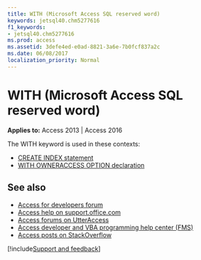 ```yaml
---
title: WITH (Microsoft Access SQL reserved word)
keywords: jetsql40.chm5277616
f1_keywords:
- jetsql40.chm5277616
ms.prod: access
ms.assetid: 3defe4ed-e0ad-8821-3a6e-7b0fcf837a2c
ms.date: 06/08/2017
localization_priority: Normal
---
```



# WITH (Microsoft Access SQL reserved word)

**Applies to:** Access 2013 | Access 2016

The WITH keyword is used in these contexts:

- [CREATE INDEX statement](https://msdn.microsoft.com/library/c5919ef4-a08d-df06-7078-5331adbcb45c%28Office.15%29.aspx)
- [WITH OWNERACCESS OPTION declaration](https://msdn.microsoft.com/library/82e51071-12b2-e97e-07b4-27ffceda831e%28Office.15%29.aspx)


## See also

- [Access for developers forum](https://social.msdn.microsoft.com/Forums/office/home?forum=accessdev)
- [Access help on support.office.com](https://support.office.com/search/results?query=Access)
- [Access forums on UtterAccess](https://www.utteraccess.com/forum/index.php?act=idx)
- [Access developer and VBA programming help center (FMS)](https://www.fmsinc.com/MicrosoftAccess/developer/)
- [Access posts on StackOverflow](https://stackoverflow.com/questions/tagged/ms-access)

[!include[Support and feedback](~/includes/feedback-boilerplate.md)]